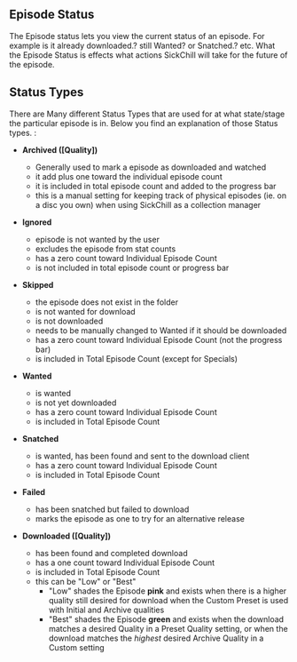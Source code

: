 ## Episode Status

The Episode status lets you view the current status of an episode. For example is it already downloaded.? still Wanted? or Snatched.? etc. What the Episode Status is effects what actions SickChill will take for the future of the episode.

## Status Types

There are Many different Status Types that are used for at what state/stage the particular episode is in. Below you find an explanation of those Status types. :

- **Archived ([Quality])**

  - Generally used to mark a episode as downloaded and watched
  - it add plus one toward the individual episode count
  - it is included in total episode count and added to the progress bar
  - this is a manual setting for keeping track of physical episodes (ie. on a disc you own) when using SickChill as a collection manager

- **Ignored**

  - episode is not wanted by the user
  - excludes the episode from stat counts
  - has a zero count toward Individual Episode Count
  - is not included in total episode count or progress bar

- **Skipped**

  - the episode does not exist in the folder
  - is not wanted for download
  - is not downloaded
  - needs to be manually changed to Wanted if it should be downloaded
  - has a zero count toward Individual Episode Count (not the progress bar)
  - is included in Total Episode Count (except for Specials)

- **Wanted**

  - is wanted
  - is not yet downloaded
  - has a zero count toward Individual Episode Count
  - is included in Total Episode Count

- **Snatched**
  - is wanted, has been found and sent to the download client
  - has a zero count toward Individual Episode Count
  - is included in Total Episode Count
- **Failed**

  - has been snatched but failed to download
  - marks the episode as one to try for an alternative release

- **Downloaded ([Quality])**
  - has been found and completed download
  - has a one count toward Individual Episode Count
  - is included in Total Episode Count
  - this can be "Low" or "Best"
    - "Low" shades the Episode **pink** and exists when there is a higher quality still desired for download when the Custom Preset is used with Initial and Archive qualities
    - "Best" shades the Episode **green** and exists when the download matches a desired Quality in a Preset Quality setting, or when the download matches the _highest_ desired Archive Quality in a Custom setting
